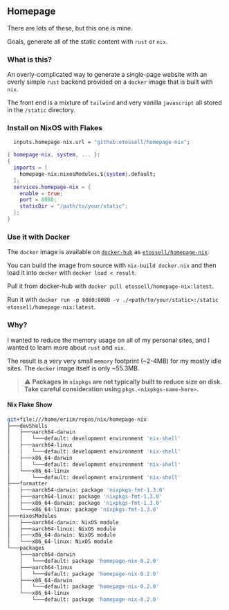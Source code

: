 ## Homepage

There are lots of these, but this one is mine.

Goals, generate all of the static content with `rust` or `nix`. 

### What is this?

An overly-complicated way to generate a single-page website with an overly simple `rust` backend provided on a `docker` image that is built with `nix`. 

The front end is a mixture of `tailwind` and very vanilla `javascript` all stored in the `/static` directory. 

### Install on NixOS with Flakes

```nix
  inputs.homepage-nix.url = "github:etossell/homepage-nix";
```

```nix
{ homepage-nix, system, ... }:
{
  imports = [
    homepage-nix.nixosModules.${system}.default;
  ];
  services.homepage-nix = {
    enable = true;
    port = 8080;
    staticDir = "/path/to/your/static";
  };
}
```

### Use it with Docker

The `docker` image is available on [`docker-hub`](https://hub.docker.com) as [`etossell/homepage-nix`](https://hub.docker.com/r/etossell/homepage-nix). 

You can build the image from source with `nix-build docker.nix` and then load it into `docker` with `docker load < result`.

Pull it from docker-hub with `docker pull etossell/homepage-nix:latest`.

Run it with `docker run -p 8080:8080 -v ./<path/to/your/static>:/static etossell/homepage-nix:latest`.

### Why?

I wanted to reduce the memory usage on all of my personal sites, and I wanted to learn more about `rust` and `nix`. 

The result is a very very small `memory` footprint (~2-4MB) for my mostly idle sites. The `docker` image itself is only ~55.3MB.

> :warning: **Packages in `nixpkgs` are not typically built to reduce size on disk. Take careful consideration using `pkgs.<nixpkgs-name-here>`.**

#### Nix Flake Show

```bash
git+file:///home/eriim/repos/nix/homepage-nix
├───devShells
│   ├───aarch64-darwin
│   │   └───default: development environment 'nix-shell'
│   ├───aarch64-linux
│   │   └───default: development environment 'nix-shell'
│   ├───x86_64-darwin
│   │   └───default: development environment 'nix-shell'
│   └───x86_64-linux
│       └───default: development environment 'nix-shell'
├───formatter
│   ├───aarch64-darwin: package 'nixpkgs-fmt-1.3.0'
│   ├───aarch64-linux: package 'nixpkgs-fmt-1.3.0'
│   ├───x86_64-darwin: package 'nixpkgs-fmt-1.3.0'
│   └───x86_64-linux: package 'nixpkgs-fmt-1.3.0'
├───nixosModules
│   ├───aarch64-darwin: NixOS module
│   ├───aarch64-linux: NixOS module
│   ├───x86_64-darwin: NixOS module
│   └───x86_64-linux: NixOS module
└───packages
    ├───aarch64-darwin
    │   └───default: package 'homepage-nix-0.2.0'
    ├───aarch64-linux
    │   └───default: package 'homepage-nix-0.2.0'
    ├───x86_64-darwin
    │   └───default: package 'homepage-nix-0.2.0'
    └───x86_64-linux
        └───default: package 'homepage-nix-0.2.0'
```
